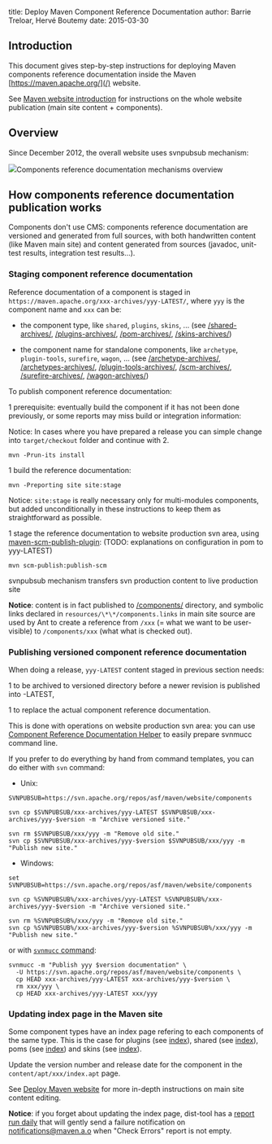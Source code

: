 title: Deploy Maven Component Reference Documentation
author: Barrie Treloar, Hervé Boutemy
date: 2015-03-30

<!--
Licensed to the Apache Software Foundation (ASF) under one
or more contributor license agreements.  See the NOTICE file
distributed with this work for additional information
regarding copyright ownership.  The ASF licenses this file
to you under the Apache License, Version 2.0 (the
"License"); you may not use this file except in compliance
with the License.  You may obtain a copy of the License at

    http://www.apache.org/licenses/LICENSE-2.0

Unless required by applicable law or agreed to in writing,
software distributed under the License is distributed on an
"AS IS" BASIS, WITHOUT WARRANTIES OR CONDITIONS OF ANY
KIND, either express or implied.  See the License for the
specific language governing permissions and limitations
under the License.
-->

## Introduction


 This document gives step-by-step instructions for deploying Maven components reference documentation inside the Maven [https://maven.apache.org/](/) website.


 See [Maven website introduction](./index.html) for instructions on the whole website publication (main site content + components).



## Overview


 Since December 2012, the overall website uses svnpubsub mechanism:

<img src="component-reference-documentation.png" />Components reference documentation mechanisms overview


## How components reference documentation publication works


 Components don't use CMS: components reference documentation are versioned and generated from full sources, with both handwritten content (like Maven main site) and content generated from sources (javadoc, unit-test results, integration test results...).


### Staging component reference documentation


 Reference documentation of a component is staged in `https://maven.apache.org/xxx-archives/yyy-LATEST/`, where `yyy` is the component name and `xxx` can be:



 - the component type, like `shared`, `plugins`, `skins`, ... (see [/shared-archives/](/shared-archives/), [/plugins-archives/](/plugins-archives/), [/pom-archives/](/pom-archives/), [/skins-archives/](/skins-archives/))

 - the component name for standalone components, like `archetype`, `plugin-tools`, `surefire`, `wagon`, ... (see [/archetype-archives/](/archetype-archives/), [/archetypes-archives/](/archetypes-archives/), [/plugin-tools-archives/](/plugin-tools-archives/), [/scm-archives/](/scm-archives/), [/surefire-archives/](/surefire-archives/), [/wagon-archives/](/wagon-archives/))


 To publish component reference documentation:



 1 prerequisite: eventually build the component if it has not been done previously, or some reports may miss build or integration information:

   Notice: In cases where you have prepared a release you can simple change into `target/checkout` folder and continue with 2.



```
mvn -Prun-its install
```


 1 build the reference documentation:

```
mvn -Preporting site site:stage
```


   Notice: `site:stage` is really necessary only for multi-modules components, but added unconditionally in these instructions to keep them as straightforward as possible.



 1 stage the reference documentation to website production svn area, using [maven-scm-publish-plugin](/plugins/maven-scm-publish-plugin): (TODO: explanations on configuration in pom to yyy-LATEST)

```
mvn scm-publish:publish-scm
```


   svnpubsub mechanism transfers svn production content to live production site




 **Notice**: content is in fact published to [/components/](/components/) directory, and symbolic links declared in `resources/\*\*/components.links` in main site source are used by Ant to create a reference from `/xxx` (= what we want to be user-visible) to `/components/xxx` (what what is checked out).



### Publishing versioned component reference documentation


 When doing a release, `yyy-LATEST` content staged in previous section needs:



 1 to be archived to versioned directory before a newer revision is published into -LATEST,

 1 to replace the actual component reference documentation.


 This is done with operations on website production svn area: you can use [Component Reference Documentation Helper](./component-reference-documentation-helper.html) to easily prepare svnmucc command line.


 If you prefer to do everything by hand from command templates, you can do either with `svn` command:



 - Unix:

```
SVNPUBSUB=https://svn.apache.org/repos/asf/maven/website/components

svn cp $SVNPUBSUB/xxx-archives/yyy-LATEST $SVNPUBSUB/xxx-archives/yyy-$version -m "Archive versioned site."

svn rm $SVNPUBSUB/xxx/yyy -m "Remove old site."
svn cp $SVNPUBSUB/xxx-archives/yyy-$version $SVNPUBSUB/xxx/yyy -m "Publish new site."
```


 - Windows:

```
set SVNPUBSUB=https://svn.apache.org/repos/asf/maven/website/components

svn cp %SVNPUBSUB%/xxx-archives/yyy-LATEST %SVNPUBSUB%/xxx-archives/yyy-$version -m "Archive versioned site."

svn rm %SVNPUBSUB%/xxx/yyy -m "Remove old site."
svn cp %SVNPUBSUB%/xxx-archives/yyy-$version %SVNPUBSUB%/xxx/yyy -m "Publish new site."
```



 or with [`svnmucc` command](http://svnbook.red-bean.com/en/1.8/svn.ref.svnmucc.re.html):



```
svnmucc -m "Publish yyy $version documentation" \
  -U https://svn.apache.org/repos/asf/maven/website/components \
  cp HEAD xxx-archives/yyy-LATEST xxx-archives/yyy-$version \
  rm xxx/yyy \
  cp HEAD xxx-archives/yyy-LATEST xxx/yyy
```


### Updating index page in the Maven site


 Some component types have an index page refering to each components of the same type. This is the case for plugins (see [index](/plugins/)), shared (see [index](/shared/)), poms (see [index](/pom/)) and skins (see [index](/skins/)).


 Update the version number and release date for the component in the `content/apt/xxx/index.apt` page.


 See [Deploy Maven website](../website/deploy-maven-website.html) for more in-depth instructions on main site content editing.


 **Notice**: if you forget about updating the index page, dist-tool has a [report run daily](https://ci-maven.apache.org/job/Maven/job/maven-box/job/maven-dist-tool/job/master/site/) that will gently send a failure notification on notifications@maven.a.o when "Check Errors" report is not empty.



